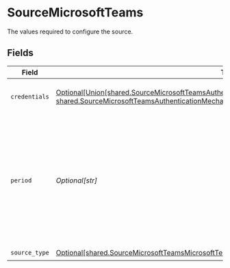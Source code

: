 # SourceMicrosoftTeams

The values required to configure the source.


## Fields

| Field                                                                                                                                                                                                                                                    | Type                                                                                                                                                                                                                                                     | Required                                                                                                                                                                                                                                                 | Description                                                                                                                                                                                                                                              | Example                                                                                                                                                                                                                                                  |
| -------------------------------------------------------------------------------------------------------------------------------------------------------------------------------------------------------------------------------------------------------- | -------------------------------------------------------------------------------------------------------------------------------------------------------------------------------------------------------------------------------------------------------- | -------------------------------------------------------------------------------------------------------------------------------------------------------------------------------------------------------------------------------------------------------- | -------------------------------------------------------------------------------------------------------------------------------------------------------------------------------------------------------------------------------------------------------- | -------------------------------------------------------------------------------------------------------------------------------------------------------------------------------------------------------------------------------------------------------- |
| `credentials`                                                                                                                                                                                                                                            | [Optional[Union[shared.SourceMicrosoftTeamsAuthenticationMechanismAuthenticateViaMicrosoftOAuth20, shared.SourceMicrosoftTeamsAuthenticationMechanismAuthenticateViaMicrosoft]]](undefined/models/shared/sourcemicrosoftteamsauthenticationmechanism.md) | :heavy_minus_sign:                                                                                                                                                                                                                                       | Choose how to authenticate to Microsoft                                                                                                                                                                                                                  |                                                                                                                                                                                                                                                          |
| `period`                                                                                                                                                                                                                                                 | *Optional[str]*                                                                                                                                                                                                                                          | :heavy_check_mark:                                                                                                                                                                                                                                       | Specifies the length of time over which the Team Device Report stream is aggregated. The supported values are: D7, D30, D90, and D180.                                                                                                                   | D7                                                                                                                                                                                                                                                       |
| `source_type`                                                                                                                                                                                                                                            | [Optional[shared.SourceMicrosoftTeamsMicrosoftTeams]](undefined/models/shared/sourcemicrosoftteamsmicrosoftteams.md)                                                                                                                                     | :heavy_check_mark:                                                                                                                                                                                                                                       | N/A                                                                                                                                                                                                                                                      |                                                                                                                                                                                                                                                          |